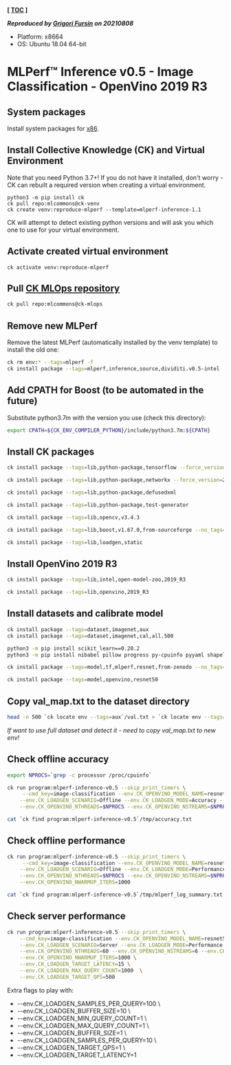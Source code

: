 **[ [TOC](../README.md) ]**

***Reproduced by [Grigori Fursin](https://cKnowledge.org/gfursin) on 20210808***

* Platform: x8664
* OS: Ubuntu 18.04 64-bit

# MLPerf&trade; Inference v0.5 - Image Classification - OpenVino 2019 R3

## System packages

Install system packages for [x86](../platform/amd-milan.md).

## Install Collective Knowledge (CK) and Virtual Environment

Note that you need Python 3.7+! If you do not have it installed, don't worry - 
CK can rebuilt a required version when creating a virtual environment.

```
python3 -m pip install ck
ck pull repo:mlcommons@ck-venv
ck create venv:reproduce-mlperf --template=mlperf-inference-1.1
```
CK will attempt to detect existing python versions and will ask you which one to use for your virtual environment.

## Activate created virtual environment

```
ck activate venv:reproduce-mlperf
```

## Pull [CK MLOps repository]( https://github.com/mlcommons/ck-mlops )

```bash
ck pull repo:mlcommons@ck-mlops
```

## Remove new MLPerf

Remove the latest MLPerf (automatically installed by the venv template) to install the old one:
```bash
ck rm env:* --tags=mlperf -f
ck install package --tags=mlperf,inference,source,dividiti.v0.5-intel
```

## Add CPATH for Boost (to be automated in the future)

Substitute python3.7m with the version you use (check this directory):
```bash
export CPATH=${CK_ENV_COMPILER_PYTHON}/include/python3.7m:${CPATH}
```

## Install CK packages

```bash
ck install package --tags=lib,python-package,tensorflow --force_version=1.15.2 --quiet

ck install package --tags=lib,python-package,networkx --force_version=2.3.0

ck install package --tags=lib,python-package,defusedxml

ck install package --tags=lib,python-package,test-generator

ck install package --tags=lib,opencv,v3.4.3

ck install package --tags=lib,boost,v1.67.0,from-sourceforge --no_tags=min-for-caffe

ck install package --tags=lib,loadgen,static
```

## Install OpenVino 2019 R3

```bash
ck install package --tags=lib,intel,open-model-zoo,2019_R3

ck install package --tags=lib,openvino,2019_R3
```

## Install datasets and calibrate model

```bash
ck install package --tags=dataset,imagenet,aux
ck install package --tags=dataset,imagenet,cal,all.500

python3 -m pip install scikit_learn==0.20.2
python3 -m pip install nibabel pillow progress py-cpuinfo pyyaml shapely tqdm xmltodict yamlloader

ck install package --tags=model,tf,mlperf,resnet,from-zenodo --no_tags=ssd

ck install package --tags=model,openvino,resnet50
```

## Copy val_map.txt to the dataset directory

```bash
head -n 500 `ck locate env --tags=aux`/val.txt > `ck locate env --tags=raw,val`/val_map.txt
```

*If want to use full dataset and detect it - need to copy val_map.txt to new env!*

## Check offline accuracy

```bash
export NPROCS=`grep -c processor /proc/cpuinfo`

ck run program:mlperf-inference-v0.5 --skip_print_timers \
     --cmd_key=image-classification --env.CK_OPENVINO_MODEL_NAME=resnet50 \
    --env.CK_LOADGEN_SCENARIO=Offline --env.CK_LOADGEN_MODE=Accuracy --env.CK_LOADGEN_DATASET_SIZE=500 \
    --env.CK_OPENVINO_NTHREADS=$NPROCS --env.CK_OPENVINO_NSTREAMS=$NPROCS --env.CK_OPENVINO_NIREQ=$NPROCS

cat `ck find program:mlperf-inference-v0.5`/tmp/accuracy.txt
```

## Check offline performance

```bash
ck run program:mlperf-inference-v0.5 --skip_print_timers \
     --cmd_key=image-classification --env.CK_OPENVINO_MODEL_NAME=resnet50 \
    --env.CK_LOADGEN_SCENARIO=Offline --env.CK_LOADGEN_MODE=Performance --env.CK_LOADGEN_DATASET_SIZE=500 \
    --env.CK_OPENVINO_NTHREADS=$NPROCS --env.CK_OPENVINO_NSTREAMS=$NPROCS --env.CK_OPENVINO_NIREQ=$NPROCS \
    --env.CK_OPENVINO_NWARMUP_ITERS=1000

cat `ck find program:mlperf-inference-v0.5`/tmp/mlperf_log_summary.txt
```

## Check server performance

```bash
ck run program:mlperf-inference-v0.5 --skip_print_timers \
    --cmd_key=image-classification --env.CK_OPENVINO_MODEL_NAME=resnet50 \
    --env.CK_LOADGEN_SCENARIO=Server --env.CK_LOADGEN_MODE=Performance --env.CK_LOADGEN_DATASET_SIZE=500 \
    --env.CK_OPENVINO_NTHREADS=60 --env.CK_OPENVINO_NSTREAMS=6 --env.CK_OPENVINO_NIREQ=6 \
    --env.CK_OPENVINO_NWARMUP_ITERS=1000 \
    --env.CK_LOADGEN_TARGET_LATENCY=15 \
    --env.CK_LOADGEN_MAX_QUERY_COUNT=1000  \
    --env.CK_LOADGEN_TARGET_QPS=500
```

Extra flags to play with:

* --env.CK_LOADGEN_SAMPLES_PER_QUERY=100  \
* --env.CK_LOADGEN_BUFFER_SIZE=10       \
* --env.CK_LOADGEN_MIN_QUERY_COUNT=1 \
* --env.CK_LOADGEN_MAX_QUERY_COUNT=1  \
* --env.CK_LOADGEN_BUFFER_SIZE=1       \
* --env.CK_LOADGEN_SAMPLES_PER_QUERY=10  \
* --env.CK_LOADGEN_TARGET_QPS=1          \
* --env.CK_LOADGEN_TARGET_LATENCY=1


